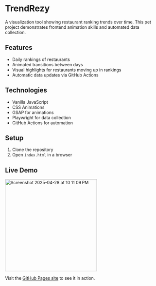 # TrendRezy

A visualization tool showing restaurant ranking trends over time. This pet project demonstrates frontend animation skills and automated data collection.

## Features

- Daily rankings of restaurants
- Animated transitions between days
- Visual highlights for restaurants moving up in rankings
- Automatic data updates via GitHub Actions

## Technologies

- Vanilla JavaScript
- CSS Animations
- GSAP for animations
- Playwright for data collection
- GitHub Actions for automation

## Setup

1. Clone the repository
2. Open `index.html` in a browser

## Live Demo

<img width="302" alt="Screenshot 2025-04-28 at 10 11 09 PM" src="https://github.com/user-attachments/assets/ef0f4e30-d754-44f8-b0fc-4f0e70688930" />

Visit the [GitHub Pages site](https://yourusername.github.io/trendrezy) to see it in action. 
